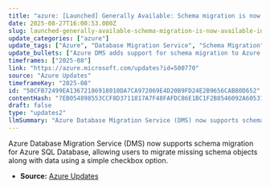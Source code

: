 ```yaml
---
title: "azure: [Launched] Generally Available: Schema migration is now available in Azure Database Migration Service (DMS)"
date: 2025-08-27T16:00:53.000Z
slug: launched-generally-available-schema-migration-is-now-available-in-azure-database-migration-service-dms
update_categories: ["azure"]
update_tags: ["Azure", "Database Migration Service", "Schema Migration", "Azure SQL Database"]
update_bullets: ["Azure DMS adds support for schema migration to Azure SQL Database.", "Users can migrate missing schema objects alongside data with a single checkbox.", "This enhancement simplifies and streamlines the cloud migration process."]
timeframes: ["2025-08"]
link: "https://azure.microsoft.com/updates?id=500770"
source: "Azure Updates"
timeframeKey: "2025-08"
id: "50CFB72499EA13672186918010DA7CA972069E4D20B9FD24E2B9656CAB80D652"
contentHash: "7EB054898553CCF8D3711817A7F48FAFDC86E1BC1F2B8546092A60537A172434"
draft: false
type: "updates2"
llmSummary: "Azure Database Migration Service (DMS) now supports schema migration for Azure SQL Database, allowing users to migrate missing schema objects along with data using a simple checkbox option."
---
```


Azure Database Migration Service (DMS) now supports schema migration for Azure SQL Database, allowing users to migrate missing schema objects along with data using a simple checkbox option.

- **Source:** [Azure Updates](https://azure.microsoft.com/updates?id=500770)
